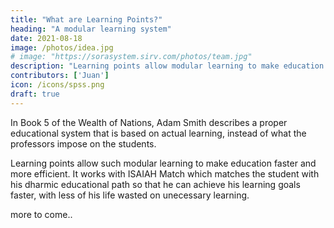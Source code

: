 ```yaml
---
title: "What are Learning Points?"
heading: "A modular learning system"
date: 2021-08-18
image: /photos/idea.jpg
# image: "https://sorasystem.sirv.com/photos/team.jpg"
description: "Learning points allow modular learning to make education faster and more efficient. It works with ISAIAH Match"
contributors: ['Juan']
icon: /icons/spss.png
draft: true
---
```



In Book 5 of the Wealth of Nations, Adam Smith describes a proper educational system that is based on actual learning, instead of what the professors impose on the students. 

Learning points allow such modular learning to make education faster and more efficient. It works with ISAIAH Match which matches the student with his dharmic educational path so that he can achieve his learning goals faster, with less of his life wasted on unecessary learning. 

more to come..

